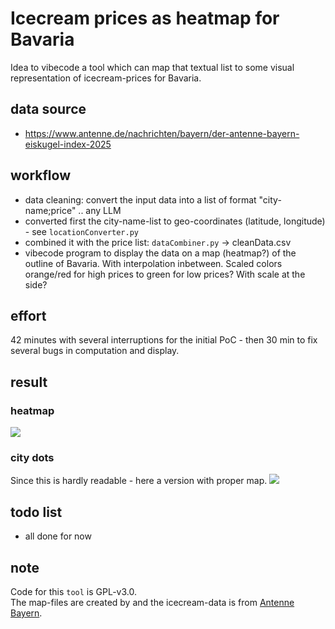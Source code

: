 # Icecream prices as heatmap for Bavaria
Idea to vibecode a tool which can map that textual list to some visual representation of icecream-prices for Bavaria.

## data source
* https://www.antenne.de/nachrichten/bayern/der-antenne-bayern-eiskugel-index-2025

## workflow
* data cleaning: convert the input data into a list of format "city-name;price" .. any LLM
* converted first the city-name-list to geo-coordinates (latitude, longitude) - see `locationConverter.py`
* combined it with the price list: `dataCombiner.py` -> cleanData.csv
* vibecode program to display the data on a map (heatmap?) of the outline of Bavaria. With interpolation inbetween. Scaled colors orange/red for high prices to green for low prices? With scale at the side?

## effort
42 minutes with several interruptions for the initial PoC - then 30 min to fix several bugs in computation and display.

## result
### heatmap
![](heatmap_bayern.png)

### city dots
Since this is hardly readable - here a version with proper map.
![](bayern_dots.png)

## todo list
* all done for now

## note
Code for this `tool` is GPL-v3.0.  
The map-files are created by [](https://www.geoboundaries.org/countryDownloads.html) and the icecream-data is from [Antenne Bayern](https://www.antenne.de/nachrichten/bayern/der-antenne-bayern-eiskugel-index-2025).
